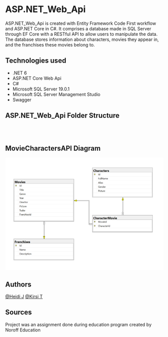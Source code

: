 # ASP.NET_Web_Api

ASP.NET_Web_Api is created with Entity Framework Code First workflow and ASP.NET Core in C#. It comprises a database made in SQL Server through EF Core
with a RESTful API to allow users to manipulate the data. The database stores information about characters, movies
they appear in, and the franchises these movies belong to. 

## Technologies used

* .NET 6
* ASP.NET Core Web Api
* C#
* Microsoft SQL Server 19.0.1
* Microsoft SQL Server Management Studio
* Swagger

## ASP.NET_Web_Api Folder Structure
```

        
```

## MovieCharactersAPI Diagram
![MovieCharactersDb diagram](/MovieCharactersDbDiagram.PNG)



## Authors
[@Heidi J](https://github.com/HeidiJoensuu)
[@Kirsi T](https://github.com/KipaTa)

## Sources
Project was an assignment done during education program created by Noroff Education
